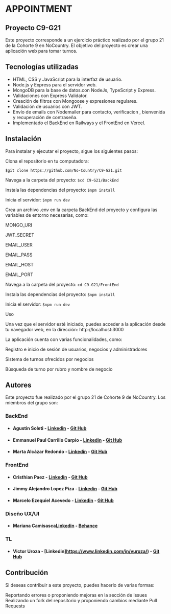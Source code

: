 # APPOINTMENT

## Proyecto C9-G21
Este proyecto corresponde a un ejercicio práctico realizado por el grupo 21 de la Cohorte 9 en NoCountry. El objetivo del proyecto es crear una aplicación web para tomar turnos.

## Tecnologías utilizadas
* HTML, CSS y JavaScript para la interfaz de usuario.
* Node.js y Express para el servidor web.
* MongoDB para la base de datos.con NodeJs, TypeScript y Express.
* Validaciones con Express Validator.
* Creación de filtros con Mongoose y expresiones regulares.
* Validación de usuarios con JWT. 
* Envío de emails con Nodemailer para contacto, verificacion , bienvenida y recuperación de contraseña.
* Implementado el BackEnd en Railways y el FrontEnd en Vercel.

## Instalación
Para instalar y ejecutar el proyecto, sigue los siguientes pasos:

Clona el repositorio en tu computadora:


`$git clone https://github.com/No-Country/C9-G21.git`

Navega a la carpeta del proyecto:
`$cd C9-G21/BackEnd`

Instala las dependencias del proyecto:
`$npm install`

Inicia el servidor:
`$npm run dev`

Crea un archivo .env en la carpeta BackEnd del proyecto y configura las variables de entorno necesarias, como:

MONGO_URI

JWT_SECRET

EMAIL_USER

EMAIL_PASS

EMAIL_HOST

EMAIL_PORT


Navega a la carpeta del proyecto:
`cd C9-G21/FrontEnd`

Instala las dependencias del proyecto:
`$npm install`

Inicia el servidor:
`$npm run dev`

Uso

Una vez que el servidor esté iniciado, puedes acceder a la aplicación desde tu navegador web, en la dirección: http://localhost:3000



La aplicación cuenta con varias funcionalidades, como:

Registro e inicio de sesión de usuarios, negocios y administradores

Sistema de turnos ofrecidos por negocios

Búsqueda de turno por rubro y nombre de negocio


## Autores
Este proyecto fue realizado por el grupo 21 de Cohorte 9 de NoCountry. Los miembros del grupo son:

### BackEnd

* #### Agustin Soleti  	-	[Linkedin](https://www.linkedin.com/in/aguusoleti/)  	-	[Git Hub](https://github.com/aguusoleti)
* #### Emmanuel Paul Carrillo Carpio  	-	[Linkedin](https://www.linkedin.com/in/emmanuel-pa%C3%BAl-carrillo-carpio/)  	-	[Git Hub](https://github.com/EmaPaul)
* #### Marta Alcázar Redondo  	-	[Linkedin](https://www.linkedin.com/in/marta-alc%C3%A1zar-redondo/)  	-	[Git Hub](https://github.com/martaalcazarr)

### FrontEnd
* #### Cristhian Paez  	-	[Linkedin](https://www.linkedin.com/in/crissxp76/)  	-	[Git Hub](https://github.com/Crissxp)
* #### Jimmy Alejandro Lopez Piza  	-	[Linkedin](https://github.com/jimmylo16)  	-	[Git Hub](https://www.linkedin.com/in/aguusoleti/)
* #### Marcelo Ezequiel Acevedo  	-	[Linkedin](https://www.linkedin.com/in/marcelo-ezequiel-acevedo-3b0aa6238/)  	-	[Git Hub](https://github.com/miqueas35)

### Diseño UX/UI
* #### Mariana Camisasca[Linkedin](https://www.linkedin.com/in/mariana-camisasca/)  	-	[Behance](https://www.behance.net/mcamisasca)

### TL
* #### Victor Uroza   	-	[Linkedin]https://www.linkedin.com/in/vuroza/)  	-	[Git Hub](github.com/viktorkrill)
## Contribución
Si deseas contribuir a este proyecto, puedes hacerlo de varias formas:

Reportando errores o proponiendo mejoras en la sección de Issues
Realizando un fork del repositorio y proponiendo cambios mediante Pull Requests
